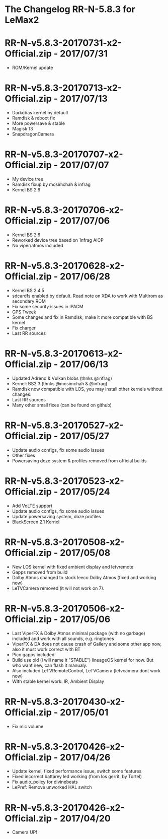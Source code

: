 # The Changelog  RR-N-5.8.3 for LeMax2

# RR-N-v5.8.3-20170731-x2-Official.zip - 2017/07/31

- ROM/Kernel update

# RR-N-v5.8.3-20170713-x2-Official.zip - 2017/07/13

- Darkobas kernel by default
- Ramdisk & reboot fix
- More powersave & stable
- Magisk 13
- SnapdragonCamera

# RR-N-v5.8.3-20170707-x2-Official.zip - 2017/07/07

- My device tree
- Ramdisk fixup by mosimchah & infrag
- Kernel BS 2.6

# RR-N-v5.8.3-20170706-x2-Official.zip - 2017/07/06

- Kernel BS 2.6
- Reworked device tree based on 1nfrag AICP
- No viper/atmos included

# RR-N-v5.8.3-20170628-x2-Official.zip - 2017/06/28

- Kernel BS 2.4.5
- sdcardfs enabled by default. Read note on XDA to work with Multirom as secondary ROM
- Fix some security issues in IPACM
- GPS Tweek
- Some changes and fix in Ramdisk, make it more compatible with BS kernel
- Fix charger
- Last RR sources

# RR-N-v5.8.3-20170613-x2-Official.zip - 2017/06/13

- Updated Adreno & Vulkan blobs (thnks @infrag) 
- Kernel: BS2.3 (thnks @mosimchah & @infrag)
- Ramdisk now compatible with LOS, you may install other kernels without changes. 
- Last RR sources
- Many other small fixes (can be found on github)

# RR-N-v5.8.3-20170527-x2-Official.zip - 2017/05/27

- Update audio configs, fix some audio issues
- Other fixes
- Powersaving doze system & profiles removed from official builds

# RR-N-v5.8.3-20170523-x2-Official.zip - 2017/05/24

- Add VoLTE support
- Update audio configs, fix some audio issues
- Update powersaving system, doze profiles
- BlackScreen 2.1 Kernel

# RR-N-v5.8.3-20170508-x2-Official.zip - 2017/05/08

- New LOS kernel with fixed ambient display and letvremote
- Gapps removed from build
- Dolby Atmos changed to stock leeco Dolby Atmos (fixed and working now)
- LeTVCamera removed (it will not work on 7).

# RR-N-v5.8.3-20170506-x2-Official.zip - 2017/05/06

- Last ViperFX & Dolby Atmos minimal package (with no garbage) included and work with all sounds, e.g. ringtones
- ViperFX & DA does not cause crash of Gallery and some other app now, also it must work correct with BT
- Pico gapps included
- Build use old (i will name it "STABLE") lineageOS kernel for now. But who want new, can flash it manualy.
- Also included LeTVRemoteControl, LeTVCamera (letvcamera dont work now)
- WIth stable kernel work: IR, Ambient Display

# RR-N-v5.8.3-20170430-x2-Official.zip - 2017/05/01

- Fix mic volume

# RR-N-v5.8.3-20170426-x2-Official.zip - 2017/04/26

- Update kernel, fixed performance issue, switch some features
- Fixed incorrect battarey led working (from los gerrit, by Tortel)
- Fix audio_policy for divinebeats
- LePref: Remove unworked HAL switch

# RR-N-v5.8.3-20170426-x2-Official.zip - 2017/04/20

- Camera UP!
